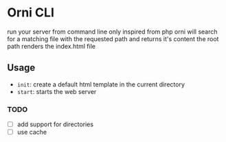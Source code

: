 # Orni CLI

run your server from command line only inspired from php orni will search for a matching file with the requested path and returns it's content
the root path renders the index.html file

## Usage
- `init`: create a default html template in the current directory
- `start`: starts the web server

### TODO
- [ ] add support for directories
- [ ] use cache
